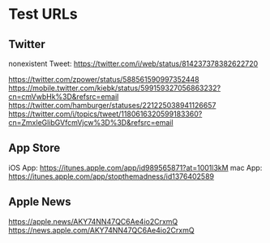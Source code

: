 # Test URLs

## Twitter

nonexistent Tweet: https://twitter.com/i/web/status/814237378382622720

https://twitter.com/zpower/status/588561590997352448
https://mobile.twitter.com/kiebk/status/599159327056863232?cn=cmVwbHk%3D&refsrc=email
https://twitter.com/hamburger/statuses/221225038941126657
https://twitter.com/i/topics/tweet/1180616320599183360?cn=ZmxleGlibGVfcmVjcw%3D%3D&refsrc=email

## App Store

iOS App: https://itunes.apple.com/app/id989565871?at=1001l3kM
mac App: https://itunes.apple.com/app/stopthemadness/id1376402589

## Apple News

https://apple.news/AKY74NN47QC6Ae4io2CrxmQ
https://news.apple.com/AKY74NN47QC6Ae4io2CrxmQ
